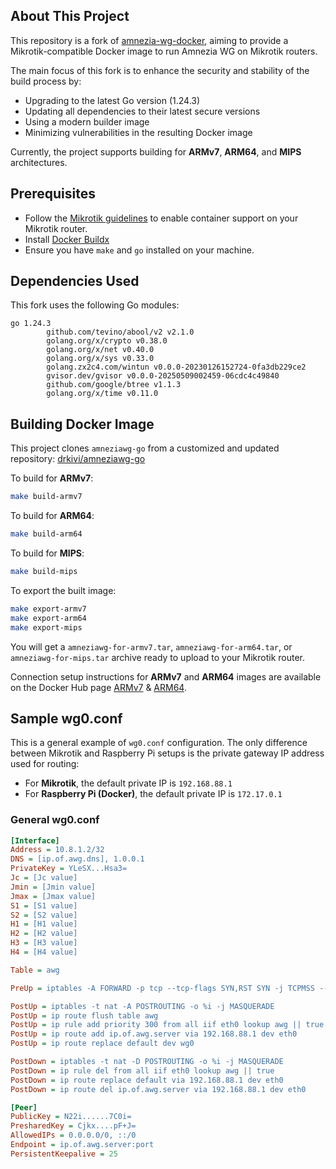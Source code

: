 ## About This Project

This repository is a fork of [amnezia-wg-docker](https://github.com/yury-sannikov/amnezia-wg-docker), aiming to provide a Mikrotik-compatible Docker image to run Amnezia WG on Mikrotik routers.

The main focus of this fork is to enhance the security and stability of the build process by:
- Upgrading to the latest Go version (1.24.3)
- Updating all dependencies to their latest secure versions
- Using a modern builder image
- Minimizing vulnerabilities in the resulting Docker image

Currently, the project supports building for **ARMv7**, **ARM64**, and **MIPS** architectures.

## Prerequisites

- Follow the [Mikrotik guidelines](https://help.mikrotik.com/docs/display/ROS/Container) to enable container support on your Mikrotik router.
- Install [Docker Buildx](https://github.com/docker/buildx)
- Ensure you have `make` and `go` installed on your machine.

## Dependencies Used

This fork uses the following Go modules:

```
go 1.24.3
        github.com/tevino/abool/v2 v2.1.0
        golang.org/x/crypto v0.38.0
        golang.org/x/net v0.40.0
        golang.org/x/sys v0.33.0
        golang.zx2c4.com/wintun v0.0.0-20230126152724-0fa3db229ce2
        gvisor.dev/gvisor v0.0.0-20250509002459-06cdc4c49840
        github.com/google/btree v1.1.3
        golang.org/x/time v0.11.0
```

## Building Docker Image

This project clones `amneziawg-go` from a customized and updated repository:
[drkivi/amneziawg-go](https://github.com/drkivi/amneziawg-go)

To build for **ARMv7**:
```sh
make build-armv7
```

To build for **ARM64**:
```sh
make build-arm64
```

To build for **MIPS**:
```sh
make build-mips
```

To export the built image:
```sh
make export-armv7
make export-arm64
make export-mips
```

You will get a `amneziawg-for-armv7.tar`, `amneziawg-for-arm64.tar`, or `amneziawg-for-mips.tar` archive ready to upload to your Mikrotik router.

Connection setup instructions for **ARMv7** and **ARM64** images are available on the Docker Hub page [ARMv7](https://hub.docker.com/r/drkivi/amneziawg-for-armv7) & [ARM64](https://hub.docker.com/r/drkivi/amneziawg-for-arm64).


## Sample wg0.conf

This is a general example of `wg0.conf` configuration. The only difference between Mikrotik and Raspberry Pi setups is the private gateway IP address used for routing:
- For **Mikrotik**, the default private IP is `192.168.88.1`
- For **Raspberry Pi (Docker)**, the default private IP is `172.17.0.1`

### General wg0.conf
```ini
[Interface]
Address = 10.8.1.2/32
DNS = [ip.of.awg.dns], 1.0.0.1
PrivateKey = YLeSX...Hsa3=
Jc = [Jc value]
Jmin = [Jmin value]
Jmax = [Jmax value]
S1 = [S1 value]
S2 = [S2 value]
H1 = [H1 value]
H2 = [H2 value]
H3 = [H3 value]
H4 = [H4 value]

Table = awg

PreUp = iptables -A FORWARD -p tcp --tcp-flags SYN,RST SYN -j TCPMSS --clamp-mss-to-pmtu

PostUp = iptables -t nat -A POSTROUTING -o %i -j MASQUERADE
PostUp = ip route flush table awg
PostUp = ip rule add priority 300 from all iif eth0 lookup awg || true
PostUp = ip route add ip.of.awg.server via 192.168.88.1 dev eth0
PostUp = ip route replace default dev wg0

PostDown = iptables -t nat -D POSTROUTING -o %i -j MASQUERADE
PostDown = ip rule del from all iif eth0 lookup awg || true
PostDown = ip route replace default via 192.168.88.1 dev eth0
PostDown = ip route del ip.of.awg.server via 192.168.88.1 dev eth0

[Peer]
PublicKey = N22i......7C0i=
PresharedKey = Cjkx....pF+J=
AllowedIPs = 0.0.0.0/0, ::/0
Endpoint = ip.of.awg.server:port
PersistentKeepalive = 25
```

